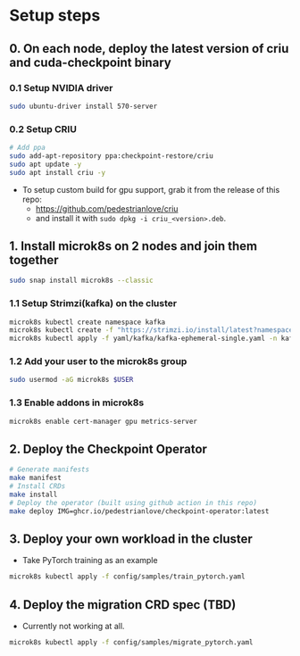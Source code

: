# Setup steps

## 0. On each node, deploy the latest version of criu and cuda-checkpoint binary
### 0.1 Setup NVIDIA driver 
```bash
sudo ubuntu-driver install 570-server
```

### 0.2 Setup CRIU
```bash
# Add ppa
sudo add-apt-repository ppa:checkpoint-restore/criu
sudo apt update -y
sudo apt install criu -y
```
- To setup custom build for gpu support, grab it from the release of this repo:
  - https://github.com/pedestrianlove/criu
  - and install it with `sudo dpkg -i criu_<version>.deb`.

## 1. Install microk8s on 2 nodes and join them together
```bash
sudo snap install microk8s --classic
```

### 1.1 Setup Strimzi(kafka) on the cluster
```bash
microk8s kubectl create namespace kafka
microk8s kubectl create -f "https://strimzi.io/install/latest?namespace=kafka" -n kafka
microk8s kubectl apply -f yaml/kafka/kafka-ephemeral-single.yaml -n kafka
```

### 1.2 Add your user to the microk8s group
```bash
sudo usermod -aG microk8s $USER
```

### 1.3 Enable addons in microk8s
```bash
microk8s enable cert-manager gpu metrics-server
```

## 2. Deploy the Checkpoint Operator
```bash
# Generate manifests
make manifest
# Install CRDs
make install
# Deploy the operator (built using github action in this repo)
make deploy IMG=ghcr.io/pedestrianlove/checkpoint-operator:latest
```

## 3. Deploy your own workload in the cluster 
- Take PyTorch training as an example
```bash
microk8s kubectl apply -f config/samples/train_pytorch.yaml
```

## 4. Deploy the migration CRD spec (TBD)
- Currently not working at all.
```bash
microk8s kubectl apply -f config/samples/migrate_pytorch.yaml
```
